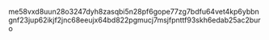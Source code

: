 me58vxd8uun28o3247dyh8zasqbi5n28pf6gope77zg7bdfu64vet4kp6ybbngnf23jup62ikjf2jnc68eeujx64bd822pgmucj7msjfpnttf93skh6edab25ac2buro